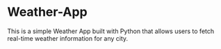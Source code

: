 # Weather-App
This is a simple Weather App built with Python that allows users to fetch real-time weather information for any city.
